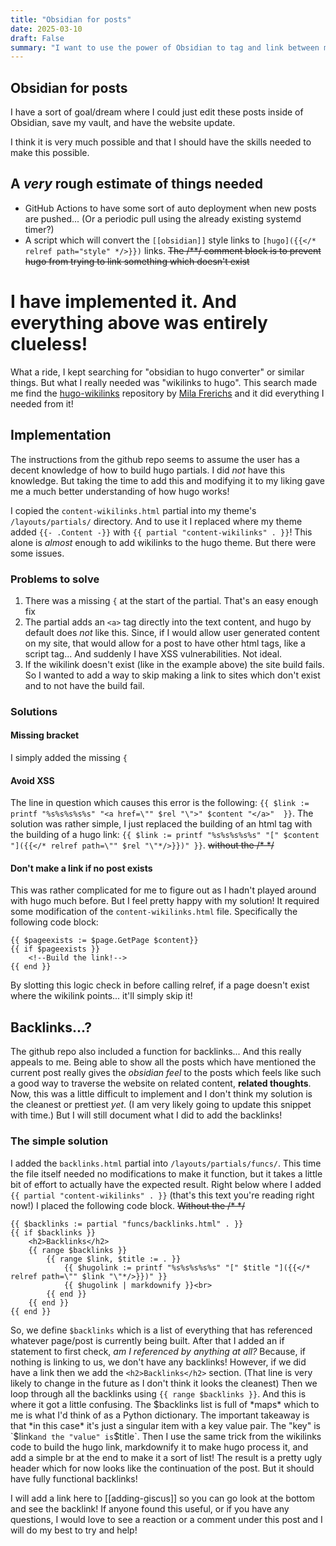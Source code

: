 ```yaml
---
title: "Obsidian for posts"
date: 2025-03-10
draft: False
summary: "I want to use the power of Obsidian to tag and link between my posts"
---
```

## Obsidian for posts
I have a sort of goal/dream where I could just edit these posts inside of Obsidian, save my vault, and have the website update.

I think it is very much possible and that I should have the skills needed to make this possible.

## A *very* rough estimate of things needed
- GitHub Actions to have some sort of auto deployment when new posts are pushed... (Or a periodic pull using the already existing systemd timer?)
- A script which will convert the `[[obsidian]]` style links to `[hugo]({{</* relref path="style" */>}})` links. ~~The /**/ comment block is to prevent hugo from trying to link something which doesn't exist~~

# I have implemented it. And everything above was entirely clueless!
What a ride, I kept searching for "obsidian to hugo converter" or similar things. But what I really needed was "wikilinks to hugo". This search made me find the [hugo-wikilinks](https://github.com/milafrerichs/hugo-wikilinks) repository by [Mila Frerichs](https://github.com/milafrerichs) and it did everything I needed from it!

## Implementation
The instructions from the github repo seems to assume the user has a decent knowledge of how to build hugo partials. I did *not* have this knowledge. But taking the time to add this and modifying it to my liking gave me a much better understanding of how hugo works!

I copied the `content-wikilinks.html` partial into my theme's `/layouts/partials/` directory. And to use it I replaced where my theme added `{{- .Content -}}` with `{{ partial "content-wikilinks" . }}`! This alone is *almost* enough to add wikilinks to the hugo theme. But there were some issues.

### Problems to solve
1. There was a missing `{` at the start of the partial. That's an easy enough fix
2. The partial adds an `<a>` tag directly into the text content, and hugo by default does *not* like this. Since, if I would allow user generated content on my site, that would allow for a post to have other html tags, like a script tag... And suddenly I have XSS vulnerabilities. Not ideal.
3. If the wikilink doesn't exist (like in the example above) the site build fails. So I wanted to add a way to skip making a link to sites which don't exist and to not have the build fail.

### Solutions
#### Missing bracket
I simply added the missing `{`
#### Avoid XSS
The line in question which causes this error is the following: `{{ $link := printf "%s%s%s%s%s" "<a href=\"" $rel "\">" $content "</a>"  }}`. The solution was rather simple, I just replaced the building of an html tag with the building of a hugo link: `{{ $link := printf "%s%s%s%s%s" "[" $content "]({{</* relref path=\"" $rel "\"*/>}})" }}`. ~~without the /* */~~
#### Don't make a link if no post exists
This was rather complicated for me to figure out as I hadn't played around with hugo much before. But I feel pretty happy with my solution! It required some modification of the `content-wikilinks.html` file. Specifically the following code block:
```
{{ $pageexists := $page.GetPage $content}}
{{ if $pageexists }}
    <!--Build the link!-->
{{ end }}
```
By slotting this logic check in before calling relref, if a page doesn't exist where the wikilink points... it'll simply skip it!

## Backlinks...?
The github repo also included a function for backlinks... And this really appeals to me. Being able to show all the posts which have mentioned the current post really gives the *obsidian feel* to the posts which feels like such a good way to traverse the website on related content, __related thoughts__. Now, this was a little difficult to implement and I don't think my solution is the cleanest or prettiest *yet*. (I am very likely going to update this snippet with time.) But I will still document what I did to add the backlinks!

### The simple solution
I added the `backlinks.html` partial into `/layouts/partials/funcs/`. This time the file itself needed no modifications to make it function, but it takes a little bit of effort to actually have the expected result. Right below where I added `{{ partial "content-wikilinks" . }}` (that's this text you're reading right now!) I placed the following code block. ~~Without the /* */~~
```
{{ $backlinks := partial "funcs/backlinks.html" . }}
{{ if $backlinks }}
    <h2>Backlinks</h2>
    {{ range $backlinks }}
        {{ range $link, $title := . }}
            {{ $hugolink := printf "%s%s%s%s%s" "[" $title "]({{</* relref path=\"" $link "\"*/>}})" }}
            {{ $hugolink | markdownify }}<br>
        {{ end }}
    {{ end }}
{{ end }}
```
So, we define `$backlinks` which is a list of everything that has referenced whatever page/post is currently being built. After that I added an if statement to first check, *am I referenced by anything at all?* Because, if nothing is linking to us, we don't have any backlinks! However, if we did have a link then we add the `<h2>Backlinks</h2>` section. (That line is very likely to change in the future as I don't think it looks the cleanest)
Then we loop through all the backlinks using `{{ range $backlinks }}`. And this is where it got a little confusing. The $backlinks list is full of *maps* which to me is what I'd think of as a Python dictionary. The important takeaway is that *in this case* it's just a singular item with a key value pair. The "key" is `$link` and the "value" is `$title`. Then I use the same trick from the wikilinks code to build the hugo link, markdownify it to make hugo process it, and add a simple br at the end to make it a sort of list!
The result is a pretty ugly header which for now looks like the continuation of the post. But it should have fully functional backlinks!

I will add a link here to [[adding-giscus]] so you can go look at the bottom and see the backlink!
If anyone found this useful, or if you have any questions, I would love to see a reaction or a comment under this post and I will do my best to try and help!